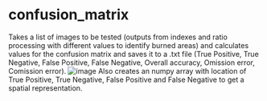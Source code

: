 # confusion_matrix
Takes a list of images to be tested (outputs from indexes and ratio processing with different values to identify burned areas) and calculates values for the confusion matrix and saves it to a .txt file (True Positive, True Negative, False Positive, False Negative, Overall accuracy, Omission error, Comission error).
![image](https://user-images.githubusercontent.com/92572325/159721587-c37f4ee6-b91a-4d7e-b369-e7c197025d20.png)
Also creates an numpy array with location of True Positive, True Negative, False Positive and False Negative to get a spatial representation. 
